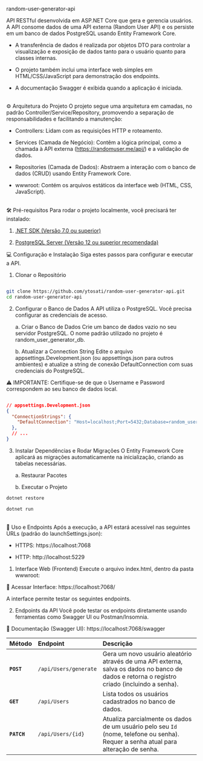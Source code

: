 random-user-generator-api

API RESTful desenvolvida em ASP.NET Core que gera e gerencia usuários. A API consome dados de uma API externa (Random User API) e os persiste em um banco de dados PostgreSQL usando Entity Framework Core. 

- A transferência de dados é realizada por objetos DTO para controlar a visualização e exposição de dados tanto para o usuário quanto para classes internas.

- O projeto também inclui uma interface web simples em HTML/CSS/JavaScript para demonstração dos endpoints.

- A documentação Swagger é exibida quando a aplicação é iniciada.

<br>
⚙️ Arquitetura do Projeto
O projeto segue uma arquitetura em camadas, no padrão Controller/Service/Repository, promovendo a separação de responsabilidades e facilitando a manutenção:

- Controllers: Lidam com as requisições HTTP e roteamento.

- Services (Camada de Negócio): Contêm a lógica principal, como a chamada à API externa (https://randomuser.me/api/) e a validação de dados.

- Repositories (Camada de Dados): Abstraem a interação com o banco de dados (CRUD) usando Entity Framework Core.

- wwwroot: Contém os arquivos estáticos da interface web (HTML, CSS, JavaScript).

<br>
🛠️ Pré-requisitos
Para rodar o projeto localmente, você precisará ter instalado:

1. [.NET SDK (Versão 7.0 ou superior)](https://dotnet.microsoft.com/pt-br/download)

2. [PostgreSQL Server (Versão 12 ou superior recomendada)](https://www.postgresql.org/download/)

💻 Configuração e Instalação
Siga estes passos para configurar e executar a API.

1. Clonar o Repositório
```Bash

git clone https://github.com/ytosati/random-user-generator-api.git
cd random-user-generator-api
```

2. Configurar o Banco de Dados
A API utiliza o PostgreSQL. Você precisa configurar as credenciais de acesso.

    a. Criar o Banco de Dados
    Crie um banco de dados vazio no seu servidor PostgreSQL. O nome padrão utilizado no projeto é random_user_generator_db.

    b. Atualizar a Connection String
    Edite o arquivo appsettings.Development.json (ou appsettings.json para outros ambientes) e atualize a string de conexão DefaultConnection com suas credenciais do PostgreSQL.

⚠️ IMPORTANTE: Certifique-se de que o Username e Password correspondem ao seu banco de dados local.

```JSON

// appsettings.Development.json
{
  "ConnectionStrings": {
    "DefaultConnection": "Host=localhost;Port=5432;Database=random_user_generator_db;Username=SEU_USUARIO_POSTGRES;Password=SUA_SENHA_POSTGRES"
  },
  // ...
}
```

3. Instalar Dependências e Rodar Migrações
O Entity Framework Core aplicará as migrações automaticamente na inicialização, criando as tabelas necessárias.

    a. Restaurar Pacotes 

    b. Executar o Projeto

```Bash
dotnet restore
```
    

```Bash
dotnet run
```

<br>
🚀 Uso e Endpoints
Após a execução, a API estará acessível nas seguintes URLs (padrão do launchSettings.json):

- HTTPS: https://localhost:7068

- HTTP: http://localhost:5229

1. Interface Web (Frontend)
Execute o arquivo index.html, dentro da pasta wwwroot:

🔗 Acessar Interface: https://localhost:7068/

A interface permite testar os seguintes endpoints.

2. Endpoints da API
Você pode testar os endpoints diretamente usando ferramentas como Swagger UI ou Postman/Insomnia.

🔗 Documentação (Swagger UI): https://localhost:7068/swagger

| Método | Endpoint | Descrição |
| :--- | :--- | :--- |
| **`POST`** | `/api/Users/generate` | Gera um novo usuário aleatório através de uma API externa, salva os dados no banco de dados e retorna o registro criado (incluindo a senha). |
| **`GET`** | `/api/Users` | Lista todos os usuários cadastrados no banco de dados. |
| **`PATCH`** | `/api/Users/{id}` | Atualiza parcialmente os dados de um usuário pelo seu `Id` (nome, telefone ou senha). Requer a senha atual para alteração de senha. |